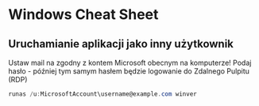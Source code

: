 # Windows Cheat Sheet

## Uruchamianie aplikacji jako inny użytkownik
Ustaw mail na zgodny z kontem Microsoft obecnym na komputerze!
Podaj hasło - później tym samym hasłem będzie logowanie do Zdalnego Pulpitu (RDP)
```powershell
runas /u:MicrosoftAccount\username@example.com winver
```
